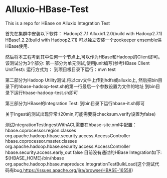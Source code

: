 # Alluxio-HBase-Test
This is a repo for HBase on Alluxio Integration Test

首先在集群中安装以下软件：
Hadoop2.7.1
Alluxio1.2.0(build with Hadoop2.7.1)
HBase1.2.2(build with Hadoop2.7.1)
可以独立安装一个zookeeper ensemble供HBase使用.

然后将本工程考到其中任何一个节点上,可以作为HBase和Hadoop的Client即可。
该测试分为3个部分:
  第一部分为单元测试,使用junit编写(参考HBase Client UnitTest):
运行方式为：
  到项目根目录下运行：mvn test

  第二部分为Hadoop Utility测试,将以csv文件上传到hdfs或alluxio上,
  然后把bin目录下的hbase-hadoop-test.sh的第一行最后一个参数设置为文件的地址
  到bin目录下运行hbase-hadoop-test.sh即可
  
  第三部分为HBase的Integration Test:
  到bin目录下运行hbase-it.sh即可
  
  关于Ingest的测试出现异常:(20min,可能需要将checksum.verify设置为false)
  
  测试IntegrationTestIngestWithACL需要在hbase-site.xml中配置：
  <property>
   <name>hbase.coprocessor.region.classes</name>
   <value>org.apache.hadoop.hbase.security.access.AccessController</value>
  </property>
  <property>
   <name>hbase.coprocessor.master.classes</name>
   <value>org.apache.hadoop.hbase.security.access.AccessController</value>
  </property>
  <property>
   <name>hbase.security.access.early_out</name>
   <value>false</value>
  </property>
目前没有通过的HBase Integration如下:
${HBASE_HOME}/bin/hbase org.apache.hadoop.hbase.mapreduce.IntegrationTestBulkLoad(这个测试代码有bug,https://issues.apache.org/jira/browse/HBASE-16558)



